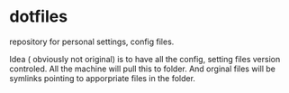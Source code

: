 dotfiles
========

repository for personal settings, config files. 

Idea ( obviously not original) is to have all the config, setting files version controled. All the machine will pull this to 
folder. And orginal files will be symlinks pointing to apporpriate files in the folder. 


